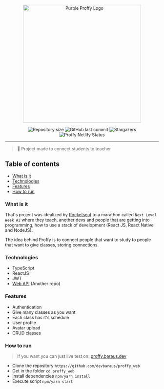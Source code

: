 <p align="center">
  <img src="https://raw.githubusercontent.com/devbaraus/proffy_web/master/src/assets/images/purple-logo.svg" alt="Purple Proffy Logo" width="386px" />
</p>

<p align="center">	
   
  <img alt="Repository size" src="https://img.shields.io/github/repo-size/devbaraus/proffy_web?color=#8257E5">

  <img alt="GitHub last commit" src="https://img.shields.io/github/last-commit/devbaraus/proffy_web?color=#8257E5">

  <img alt="Stargazers" src="https://img.shields.io/github/stars/devbaraus/proffy_web?logo=github">

  <img src="https://api.netlify.com/api/v1/badges/30d7053b-7ee0-4950-b391-ae6799efea2d/deploy-status" title="Proffy Netlify Status">
  
</p>

---

> :rocket: Project made to connect students to teacher

## Table of contents
- [What is it](#what-is-it)
- [Technologies](#technologies)
- [Features](#features)
- [How to run](#how-to-run)


### What is it
That's project was idealized by [Rocketseat](https://www.rocketseat.com.br) to a marathon called `Next Level Week #2` where they teach, another devs and people that are getting into programming, how to use a stack of development (React JS, React Native and NodeJS).

The idea behind Proffy is to connect people that want to study to people that want to give classes, storing connections. 

### Technologies
- TypeScript
- ReactJS
- JWT
- [Web API](https://github.com/devbaraus/proffy_server) (Another repo)

### Features
- Authentication
- Give many classes as you want
- Each class has it's schedule
- User profile
- Avatar upload
- CRUD classes

### How to run
> If you want you can just live test on: [proffy.baraus.dev](https://proffy.baraus.dev)

- Clone the repository `https://github.com/devbaraus/proffy_web`
- Get in the folder `cd proffy_web`
- Install dependencies `npm/yarn install`
- Execute script `npm/yarn start`

